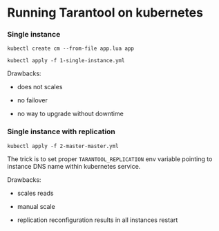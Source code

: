 # Running Tarantool on kubernetes

### Single instance

```shell
kubectl create cm --from-file app.lua app
```

```shell
kubectl apply -f 1-single-instance.yml
```

Drawbacks:

- does not scales

- no failover

- no way to upgrade without downtime

### Single instance with replication

```shell
kubectl apply -f 2-master-master.yml
```

The trick is to set proper `TARANTOOL_REPLICATION` env variable pointing to instance DNS name within kubernetes service. 

Drawbacks:

- scales reads

- manual scale

- replication reconfiguration results in all instances restart
